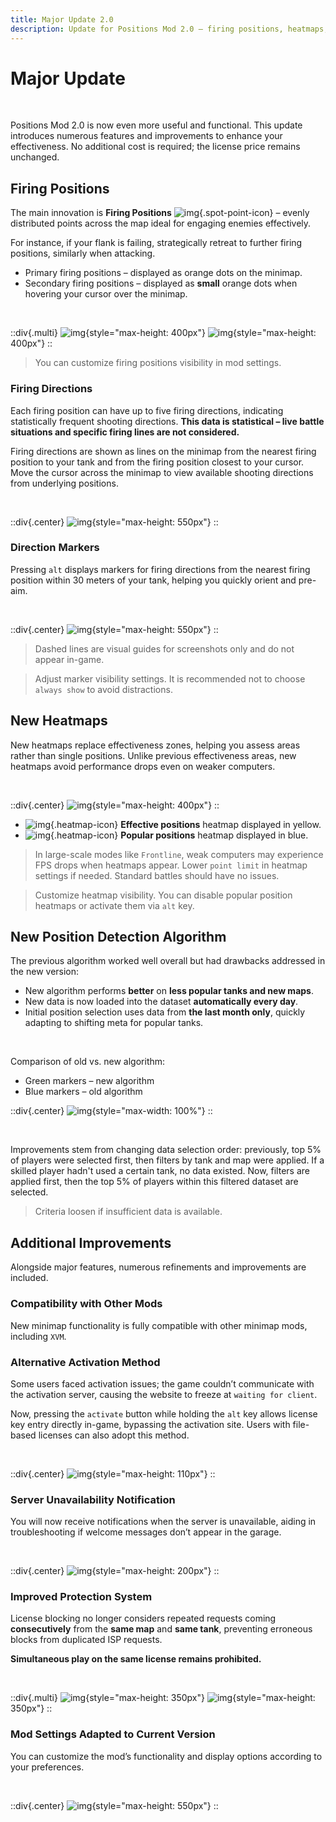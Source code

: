 ```yaml
---
title: Major Update 2.0
description: Update for Positions Mod 2.0 – firing positions, heatmaps, new position detection algorithm, and more.
---
```


# Major Update <SvgoV2Badge class="v2-badge" />

<br/>

Positions Mod 2.0 is now even more useful and functional. This update introduces numerous features and improvements to enhance your effectiveness. No additional cost is required; the license price remains unchanged.

## Firing Positions
The main innovation is **Firing Positions** ![img](/content/wn2/spotPoint.png){.spot-point-icon} – evenly distributed points across the map ideal for engaging enemies effectively.

For instance, if your flank is failing, strategically retreat to further firing positions, similarly when attacking.

- Primary firing positions – displayed as orange dots on the minimap.
- Secondary firing positions – displayed as **small** orange dots when hovering your cursor over the minimap.

<br/>

::div{.multi}
![img](/content/wn2/spotPointsMain.png){style="max-height: 400px"}
![img](/content/wn2/spotPointsCursor.png){style="max-height: 400px"}
::

> You can customize firing positions visibility in mod settings.

### Firing Directions

Each firing position can have up to five firing directions, indicating statistically frequent shooting directions. **This data is statistical – live battle situations and specific firing lines are not considered.**

Firing directions are shown as lines on the minimap from the nearest firing position to your tank and from the firing position closest to your cursor. Move the cursor across the minimap to view available shooting directions from underlying positions.

<br/>

::div{.center}
![img](/content/wn2/spotDirections.png){style="max-height: 550px"}
::

### Direction Markers
Pressing `alt` displays markers for firing directions from the nearest firing position within 30 meters of your tank, helping you quickly orient and pre-aim.

<br/>

::div{.center}
![img](/content/wn2/eyeMarkers.png){style="max-height: 550px"}
::

> Dashed lines are visual guides for screenshots only and do not appear in-game.

> Adjust marker visibility settings. It is recommended not to choose `always show` to avoid distractions.

## New Heatmaps

New heatmaps replace effectiveness zones, helping you assess areas rather than single positions. Unlike previous effectiveness areas, new heatmaps avoid performance drops even on weaker computers.

<br/>

::div{.center}
![img](/content/wn2/areaChanges.png){style="max-height: 400px"}
::

- ![img](/content/wn2/heatmapE.png){.heatmap-icon} **Effective positions** heatmap displayed in yellow.
- ![img](/content/wn2/heatmapP.png){.heatmap-icon} **Popular positions** heatmap displayed in blue.

> In large-scale modes like `Frontline`, weak computers may experience FPS drops when heatmaps appear. Lower `point limit` in heatmap settings if needed. Standard battles should have no issues.

> Customize heatmap visibility. You can disable popular position heatmaps or activate them via `alt` key.

## New Position Detection Algorithm

The previous algorithm worked well overall but had drawbacks addressed in the new version:
- New algorithm performs **better** on **less popular tanks and new maps**.
- New data is now loaded into the dataset **automatically every day**.
- Initial position selection uses data from **the last month only**, quickly adapting to shifting meta for popular tanks.

<br/>

Comparison of old vs. new algorithm:
- Green markers – new algorithm
- Blue markers – old algorithm

::div{.center}
![img](/content/wn2/pos.png){style="max-width: 100%"}
::

<br/>

Improvements stem from changing data selection order: previously, top 5% of players were selected first, then filters by tank and map were applied. If a skilled player hadn't used a certain tank, no data existed. Now, filters are applied first, then the top 5% of players within this filtered dataset are selected.
> Criteria loosen if insufficient data is available.

## Additional Improvements
Alongside major features, numerous refinements and improvements are included.

### Compatibility with Other Mods
New minimap functionality is fully compatible with other minimap mods, including `XVM`.

### Alternative Activation Method
Some users faced activation issues; the game couldn’t communicate with the activation server, causing the website to freeze at `waiting for client`.

Now, pressing the `activate` button while holding the `alt` key allows license key entry directly in-game, bypassing the activation site. Users with file-based licenses can also adopt this method.

<br/>

::div{.center}
![img](/content/wn2/alternativeActivation.png){style="max-height: 110px"}
::

### Server Unavailability Notification
You will now receive notifications when the server is unavailable, aiding in troubleshooting if welcome messages don’t appear in the garage.

<br/>

::div{.center}
![img](/content/wn2/notificationServerError.png){style="max-height: 200px"}
::

### Improved Protection System
License blocking no longer considers repeated requests coming **consecutively** from the **same map** and **same tank**, preventing erroneous blocks from duplicated ISP requests.

**Simultaneous play on the same license remains prohibited.**

<br/>

::div{.multi}
![img](/content/wn2/allow.png){style="max-height: 350px"}
![img](/content/wn2/disallow.png){style="max-height: 350px"}
::

### Mod Settings Adapted to Current Version
You can customize the mod’s functionality and display options according to your preferences.

<br/>

::div{.center}
![img](/content/wn2/settings.jpg){style="max-height: 550px"}
::
